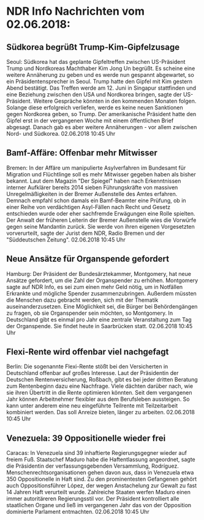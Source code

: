 # NDR Info Nachrichten vom 02.06.2018:


## Südkorea begrüßt Trump-Kim-Gipfelzusage
Seoul:	Südkorea hat das geplante Gipfeltreffen zwischen US-Präsident Trump und Nordkoreas Machthaber Kim Jong Un begrüßt. Es scheine eine weitere Annäherung zu geben und es werde nun gespannt abgewartet, so ein Präsidentensprecher in Seoul. Trump hatte den Gipfel mit Kim gestern Abend bestätigt. Das Treffen werde am 12. Juni in Singapur stattfinden und eine Beziehung zwischen den USA und Nordkorea bringen, sagte der US-Präsident. Weitere Gespräche könnten in den kommenden Monaten folgen. Solange diese erfolgreich verliefen, werde es keine neuen Sanktionen gegen Nordkorea geben, so Trump. Der amerikanische Präsident hatte den Gipfel erst in der vergangenen Woche mit einem öffentlichen Brief abgesagt. Danach gab es aber weitere Annäherungen - vor allem zwischen Nord- und Südkorea. 02.06.2018 10:45 Uhr 

## Bamf-Affäre: Offenbar mehr Mitwisser
Bremen: In der Affäre um manipulierte Asylverfahren im Bundesamt für Migration und Flüchtlinge soll es mehr Mitwisser gegeben haben als bisher bekannt. Laut dem Magazin "Der Spiegel" haben nach Erkenntnissen interner Aufklärer bereits 2014 sieben Führungskräfte von massiven Unregelmäßigkeiten in der Bremer Außenstelle des Amtes erfahren. Demnach empfahl schon damals ein Bamf-Beamter eine Prüfung, ob in einer Reihe von verdächtigen Asyl-Fällen nach Recht und Gesetz entschieden wurde oder eher sachfremde Erwägungen eine Rolle spielten. Der Anwalt der früheren Leiterin der Bremer Außenstelle wies die Vorwürfe gegen seine Mandantin zurück. Sie werde von ihren eigenen Vorgesetzten vorverurteilt, sagte der Jurist dem NDR, Radio Bremen und der "Süddeutschen Zeitung". 02.06.2018 10:45 Uhr 

## Neue Ansätze für Organspende gefordert
Hamburg:	Der Präsident der Bundesärztekammer, Montgomery, hat neue Ansätze gefordert, um die Zahl der Organspender zu erhöhen. Montgomery sagte auf NDR Info, es sei zum einen mehr Geld nötig, um in Notfällen Erkrankte und mögliche Spender zusammenzubringen. Außerdem müssten die Menschen dazu gebracht werden, sich mit der Thematik auseinanderzusetzen. Eine Möglichkeit sei, die Bürger bei Behördengängen zu fragen, ob sie Organspender sein möchten, so Montgomery. In Deutschland gibt es einmal pro Jahr eine zentrale Veranstaltung zum Tag der Organspende. Sie findet heute in Saarbrücken statt. 02.06.2018 10:45 Uhr 

## Flexi-Rente wird offenbar viel nachgefagt
Berlin: Die sogenannte Flexi-Rente stößt bei den Versicherten in Deutschland offenbar auf großes Interesse. Laut der Präsidentin der Deutschen Rentenversicherung, Roßbach, gibt es bei jeder dritten Beratung zum Rentenbeginn dazu eine Nachfrage. Viele dächten darüber nach, wie sie ihren Übertritt in die Rente optimieren könnten. Seit dem vergangenen Jahr können Arbeitnehmer flexibler aus dem Berufsleben aussteigen. So kann unter anderem eine neu eingeführte Teilrente mit Teilzeitarbeit kombiniert werden. Das soll Anreize bieten, länger zu arbeiten. 02.06.2018 10:45 Uhr 

## Venezuela: 39 Oppositionelle wieder frei
Caracas: In Venezuela sind 39 inhaftierte Regierungsgegner wieder auf freiem Fuß. Staatschef Maduro habe die Haftentlassung angeordnet, sagte die Präsidentin der verfassungsgebenden Versammlung, Rodríguez. Menschenrechtsorganisationen gehen davon aus, dass in Venezuela etwa 350 Oppositionelle in Haft sind. Zu den prominentesten Gefangenen gehört auch Oppositionsführer López, der wegen Anstachelung zur Gewalt zu fast 14 Jahren Haft verurteilt wurde. Zahlreiche Staaten werfen Maduro einen immer autoritäreren Regierungsstil vor. Der Präsident kontrolliert alle staatlichen Organe und ließ im vergangenen Jahr das von der Opposition dominierte Parlament entmachten. 02.06.2018 10:45 Uhr 
